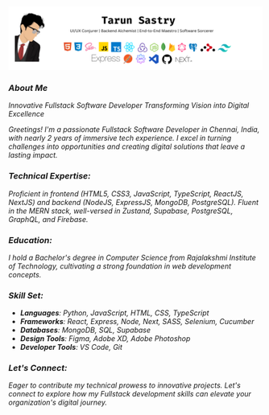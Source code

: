 ![banner](https://raw.githubusercontent.com/tarunsas3/tarunsas3/main/GitHub%20Readme.png)
### _About Me_
_Innovative Fullstack Software Developer Transforming Vision into Digital Excellence_

_Greetings! I'm a passionate Fullstack Software Developer in Chennai, India, with nearly 2 years of immersive tech experience. I excel in turning challenges into opportunities and creating digital solutions that leave a lasting impact._

### _Technical Expertise:_
_Proficient in frontend (HTML5, CSS3, JavaScript, TypeScript, ReactJS, NextJS) and backend (NodeJS, ExpressJS, MongoDB, PostgreSQL). Fluent in the MERN stack, well-versed in Zustand, Supabase, PostgreSQL, GraphQL, and Firebase._

### _Education:_
_I hold a Bachelor's degree in Computer Science from Rajalakshmi Institute of Technology, cultivating a strong foundation in web development concepts._

### _Skill Set:_
* _**Languages**: Python, JavaScript, HTML, CSS, TypeScript_
* _**Frameworks**: React, Express, Node, Next, SASS, Selenium, Cucumber_
* _**Databases**: MongoDB, SQL, Supabase_
* _**Design Tools**: Figma, Adobe XD, Adobe Photoshop_
* _**Developer Tools**: VS Code, Git_

### _Let's Connect:_
_Eager to contribute my technical prowess to innovative projects. Let's connect to explore how my Fullstack development skills can elevate your organization's digital journey._
